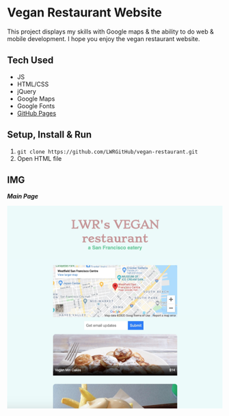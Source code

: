 # Vegan Restaurant Website
This project displays my skills with Google maps & the ability to do web & mobile development. I hope you enjoy the vegan restaurant website.


## Tech Used
- JS
- HTML/CSS
- jQuery
- Google Maps
- Google Fonts
- [GitHub Pages](https://lwrgithub.github.io/vegan-restaurant/)


## Setup, Install & Run
1. `git clone https://github.com/LWRGitHub/vegan-restaurant.git`
2. Open HTML file


## IMG

***Main Page***

<img src="https://raw.githubusercontent.com/LWRGitHub/vegan-restaurant/main/img/veganRestaurant.jpg" alt="this is a screen shot of the main page of the vegan restaurant. It shows of the locantion on Google Maps & has menu items.">